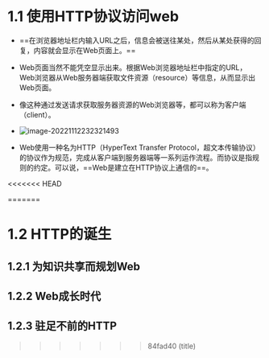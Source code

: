 # 1.1 使用HTTP协议访问web

+ ==在浏览器地址栏内输入URL之后，信息会被送往某处，然后从某处获得的回复，内容就会显示在Web页面上。==

+ Web页面当然不能凭空显示出来。根据Web浏览器地址栏中指定的URL，Web浏览器从Web服务器端获取文件资源（resource）等信息，从而显示出Web页面。

+ 像这种通过发送请求获取服务器资源的Web浏览器等，都可以称为客户端（client）。

+ ![image-20221112232321493](https://user-images.githubusercontent.com/77344562/201483964-d34de937-0d4f-40ec-b369-1861f31e70e8.png)

+ Web使用一种名为HTTP（HyperText Transfer Protocol，超文本传输协议）的协议作为规范，完成从客户端到服务器端等一系列运作流程。而协议是指规则的约定。可以说，==Web是建立在HTTP协议上通信的==。

<<<<<<< HEAD
  
=======

# 1.2 HTTP的诞生

## 1.2.1 为知识共享而规划Web

## 1.2.2 Web成长时代

## 1.2.3 驻足不前的HTTP

>>>>>>> 84fad40 (title)
